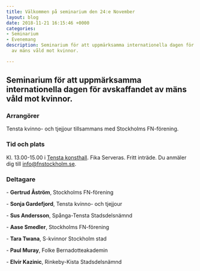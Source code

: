 ```yaml
---
title: Välkommen på seminarium den 24:e November
layout: blog
date: 2018-11-21 16:15:46 +0000
categories:
- Seminarium
- Evenemang
description: Seminarium för att uppmärksamma internationella dagen för avskaffandet
  av mäns våld mot kvinnor.

---
```

## Seminarium för att uppmärksamma internationella dagen för avskaffandet av mäns våld mot kvinnor.

### Arrangörer

Tensta kvinno- och tjejjour tillsammans med Stockholms FN-förening.

### Tid och plats

Kl. 13.00-15.00 i [Tensta konsthall](https://www.google.se/maps?q=Tensta+konsthall&um=1&ie=UTF-8&sa=X&ved=0ahUKEwjqxqfwiejeAhWGtYsKHdqeCAoQ_AUIDygC "Visa Tensta Konsthall på Google maps"). Fika Serveras. Fritt inträde. Du anmäler dig till info@fnstockholm.se.

### Deltagare

\- **Gertrud Åström**, Stockholms FN-förening

\- **Sonja Gardefjord**, Tensta kvinno- och tjejjour

\- **Sus Andersson**, Spånga-Tensta Stadsdelsnämnd

\- **Aase Smedler**, Stockholms FN-förening

\- **Tara Twana**, S-kvinnor Stockholm stad

\- **Paul Muray**, Folke Bernadotteakademin

\- **Elvir Kazinic**, Rinkeby-Kista Stadsdelsnämnd